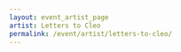 ```yaml
---
layout: event_artist_page
artist: Letters to Cleo
permalink: /event/artist/letters-to-cleo/
---
```



